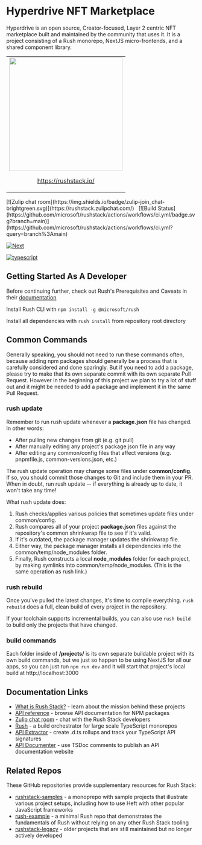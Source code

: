 # Hyperdrive NFT Marketplace

Hyperdrive is an open source, Creator-focused, Layer 2 centric NFT marketplace built and maintained by the community that uses it. It is a project consisting of a Rush monorepo, NextJS micro-frontends, and a shared component library.

<table><tr><td>
<a href="https://rushstack.io/"><img src="https://rushstack.io/images/rushstack.svg" width="300px" /></a>
<p align="center"><a href="https://rushstack.io/">https://rushstack.io/</a></p>
</td></tr></table>
[![Zulip chat room](https://img.shields.io/badge/zulip-join_chat-brightgreen.svg)](https://rushstack.zulipchat.com/) &nbsp; [![Build Status](https://github.com/microsoft/rushstack/actions/workflows/ci.yml/badge.svg?branch=main)](https://github.com/microsoft/rushstack/actions/workflows/ci.yml?query=branch%3Amain)

[![Next](https://github.com/jalbertsr/logo-badge-images/blob/master/img/rsz_nextjs.png?raw=true)](https://vercel.com/)

[![typescript](https://raw.githubusercontent.com/remojansen/logo.ts/master/ts.jpg)](https://www.typescriptlang.org/)

## Getting Started As A Developer

Before continuing further, check out Rush's Prerequisites and Caveats in their [documentation](https://rushjs.io/pages/developer/new_developer/)

Install Rush CLI with `npm install -g @microsoft/rush`

Install all dependencies with `rush install` from repository root directory

## Common Commands

Generally speaking, you should not need to run these commands often, because adding npm packages should generally be a process that is carefully considered and done sparingly. But if you need to add a package, please try to make that its own separate commit with its own separate Pull Request. However in the beginning of this project we plan to try a lot of stuff out and it might be needed to add a package and implement it in the same Pull Request.

### rush update

Remember to run rush update whenever a **package.json** file has changed. In other words:

- After pulling new changes from git (e.g. git pull)
- After manually editing any project's package.json file in any way
- After editing any common/config files that affect versions (e.g. pnpmfile.js, common-versions.json, etc.)

The rush update operation may change some files under **common/config**. If so, you should commit those changes to Git and include them in your PR. When in doubt, run rush update -- if everything is already up to date, it won't take any time!

What rush update does:

1. Rush checks/applies various policies that sometimes update files under common/config.
2. Rush compares all of your project **package.json** files against the repository's common shrinkwrap file to see if it's valid.
3. If it's outdated, the package manager updates the shrinkwrap file.
4. Either way, the package manager installs all dependencies into the common/temp/node_modules folder.
5. Finally, Rush constructs a local **node_modules** folder for each project, by making symlinks into common/temp/node_modules. (This is the same operation as rush link.)

### rush rebuild

Once you've pulled the latest changes, it's time to compile everything. `rush rebuild` does a full, clean build of every project in the repository.

If your toolchain supports incremental builds, you can also use `rush build` to build only the projects that have changed.

### build commands

Each folder inside of **/projects/** is its own separate buildable project with its own build commands, but we just so happen to be using NextJS for all our apps, so you can just run `npm run dev` and it will start that project's local build at http://localhost:3000

## Documentation Links

- [What is Rush Stack?](https://rushstack.io/) - learn about the mission behind these projects
- [API reference](https://api.rushstack.io/) - browse API documentation for NPM packages
- [Zulip chat room](https://rushstack.zulipchat.com/) - chat with the Rush Stack developers
- [Rush](https://rushjs.io/) - a build orchestrator for large scale TypeScript monorepos
- [API Extractor](https://api-extractor.com/) - create .d.ts rollups and track your TypeScript API signatures
- [API Documenter](https://api-extractor.com/pages/setup/generating_docs/) - use TSDoc comments to publish an API documentation website

## Related Repos

These GitHub repositories provide supplementary resources for Rush Stack:

- [rushstack-samples](https://github.com/microsoft/rushstack-samples) - a monoprepo with sample projects that
  illustrate various project setups, including how to use Heft with other popular JavaScript frameworks
- [rush-example](https://github.com/microsoft/rush-example) - a minimal Rush repo that demonstrates the fundamentals
  of Rush without relying on any other Rush Stack tooling
- [rushstack-legacy](https://github.com/microsoft/rushstack-legacy) - older projects that are still maintained
  but no longer actively developed
